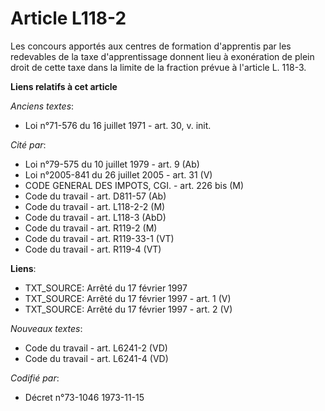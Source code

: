 # Article L118-2

Les concours apportés aux centres de formation d'apprentis par les redevables de la taxe d'apprentissage donnent lieu à
exonération de plein droit de cette taxe dans la limite de la fraction prévue à l'article L. 118-3.

**Liens relatifs à cet article**

_Anciens textes_:

  - Loi n°71-576 du 16 juillet 1971 - art. 30, v. init.

_Cité par_:

  - Loi n°79-575 du 10 juillet 1979 - art. 9 (Ab)
  - Loi n°2005-841 du 26 juillet 2005 - art. 31 (V)
  - CODE GENERAL DES IMPOTS, CGI. - art. 226 bis (M)
  - Code du travail - art. D811-57 (Ab)
  - Code du travail - art. L118-2-2 (M)
  - Code du travail - art. L118-3 (AbD)
  - Code du travail - art. R119-2 (M)
  - Code du travail - art. R119-33-1 (VT)
  - Code du travail - art. R119-4 (VT)

**Liens**:

  - TXT_SOURCE: Arrêté du 17 février 1997
  - TXT_SOURCE: Arrêté du 17 février 1997 - art. 1 (V)
  - TXT_SOURCE: Arrêté du 17 février 1997 - art. 2 (V)

_Nouveaux textes_:

  - Code du travail - art. L6241-2 (VD)
  - Code du travail - art. L6241-4 (VD)

_Codifié par_:

  - Décret n°73-1046 1973-11-15
